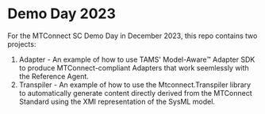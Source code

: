 # Demo Day 2023

For the MTConnect SC Demo Day in December 2023, this repo contains two projects:

 1. Adapter - An example of how to use TAMS' Model-Aware™ Adapter SDK to produce MTConnect-compliant Adapters that work seemlessly with the Reference Agent.
 2. Transpiler - An example of how to use the Mtconnect.Transpiler library to automatically generate content directly derived from the MTConnect Standard using the XMI representation of the SysML model.
